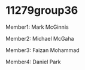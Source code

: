 # 11279group36

Member1: Mark McGinnis

Member2: Michael McGaha

Member3: Faizan Mohammad

Member4: Daniel Park
